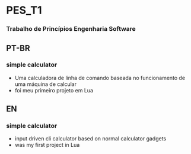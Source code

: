 # PES_T1
### Trabalho de Princípios Engenharia Software

## PT-BR
### simple calculator
* Uma calculadora de linha de comando baseada no funcionamento de uma máquina de calcular
* foi meu primeiro projeto em Lua


## EN
### simple calculator
* input driven cli calculator based on normal calculator gadgets 
*  was my first project in Lua

